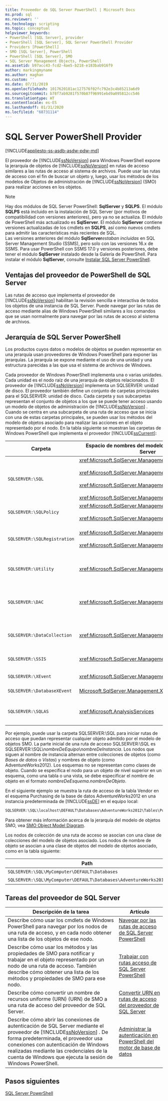 ```yaml
---
title: Proveedor de SQL Server PowerShell | Microsoft Docs
ms.prod: sql
ms.reviewer: ''
ms.technology: scripting
ms.topic: conceptual
helpviewer_keywords:
- PowerShell [SQL Server], provider
- PowerShell [SQL Server], SQL Server PowerShell Provider
- Providers [PowerShell]
- SMO [SQL Server], PowerShell
- PowerShell [SQL Server], SMO
- SQL Server Management Objects, PowerShell
ms.assetid: b97acc43-fcd2-4ae5-b218-e183bab916f9
author: markingmyname
ms.author: maghan
ms.custom: ''
ms.date: 07/31/2019
ms.openlocfilehash: 1017620181ac127576f02fc792e3c4b85213a6d9
ms.sourcegitcommit: b78f7ab9281f570b87f96991ebd9a095812cc546
ms.translationtype: HT
ms.contentlocale: es-ES
ms.lasthandoff: 01/31/2020
ms.locfileid: "68731114"
---
```

# <a name="sql-server-powershell-provider"></a>SQL Server PowerShell Provider

[!INCLUDE[appliesto-ss-asdb-asdw-pdw-md](../includes/appliesto-ss-asdb-asdw-pdw-md.md)]

El proveedor de [!INCLUDE[ssNoVersion](../includes/ssnoversion-md.md)] para Windows PowerShell expone la jerarquía de objetos de [!INCLUDE[ssNoVersion](../includes/ssnoversion-md.md)] en rutas de acceso similares a las rutas de acceso al sistema de archivos. Puede usar las rutas de acceso con el fin de buscar un objeto y, luego, usar los métodos de los modelos de Objetos de administración de [!INCLUDE[ssNoVersion](../includes/ssnoversion-md.md)] (SMO) para realizar acciones en los objetos.  
  
> [!NOTE]
> Hay dos módulos de SQL Server PowerShell: **SqlServer** y **SQLPS**. El módulo **SQLPS** está incluido en la instalación de SQL Server (por motivos de compatibilidad con versiones anteriores), pero ya no se actualiza. El módulo de PowerShell más actualizado es **SqlServer**. El módulo **SqlServer** contiene versiones actualizadas de los cmdlets en **SQLPS**, así como nuevos cmdlets para admitir las características más recientes de SQL.  
> Las versiones anteriores del módulo **SqlServer***estaban incluidas* en SQL Server Management Studio (SSMS), pero solo con las versiones 16.x de SSMS. Para usar PowerShell con SSMS 17.0 y versiones posteriores, debe tener el módulo **SqlServer** instalado desde la Galería de PowerShell.
> Para instalar el módulo **SqlServer**, consulte [Instalar SQL Server PowerShell](download-sql-server-ps-module.md).

## <a name="benefits-of-the-sql-server-powershell-provider"></a>Ventajas del proveedor de PowerShell de SQL Server

Las rutas de acceso que implementa el proveedor de [!INCLUDE[ssNoVersion](../includes/ssnoversion-md.md)] habilitan la revisión sencilla e interactiva de todos los objetos de una instancia de SQL Server. Puede navegar por las rutas de acceso mediante alias de Windows PowerShell similares a los comandos que se usan normalmente para navegar por las rutas de acceso al sistema de archivos.  
  
## <a name="the-sql-server-powershell-hierarchy"></a>Jerarquía de SQL Server PowerShell

Los productos cuyos datos o modelos de objetos se pueden representar en una jerarquía usan proveedores de Windows PowerShell para exponer las jerarquías. La jerarquía se expone mediante el uso de una unidad y una estructura parecidas a las que usa el sistema de archivos de Windows.  
  
 Cada proveedor de Windows PowerShell implementa una o varias unidades. Cada unidad es el nodo raíz de una jerarquía de objetos relacionados. El proveedor de [!INCLUDE[ssNoVersion](../includes/ssnoversion-md.md)] implementa un SQLSERVER: unidad de disco. El proveedor también define un conjunto de carpetas principales para el SQLSERVER: unidad de disco. Cada carpeta y sus subcarpetas representan el conjunto de objetos a los que se puede tener acceso usando un modelo de objetos de administración de [!INCLUDE[ssNoVersion](../includes/ssnoversion-md.md)] . Cuando se centra en una subcarpeta de una ruta de acceso que se inicia con una de estas carpetas principales, se pueden usar los métodos del modelo de objetos asociado para realizar las acciones en el objeto representado por el nodo. En la tabla siguiente se muestran las carpetas de Windows PowerShell que implementa el proveedor [!INCLUDE[ssCurrent](../includes/sscurrent-md.md)]:  
  
|Carpeta|Espacio de nombres del modelo de objetos de SQL Server|Objetos|  
|------------|---------------------------------------|-------------|  
|`SQLSERVER:\SQL`|<xref:Microsoft.SqlServer.Management.Smo><br /><br /> <xref:Microsoft.SqlServer.Management.Smo.Agent><br /><br /> <xref:Microsoft.SqlServer.Management.Smo.Broker><br /><br /> <xref:Microsoft.SqlServer.Management.Smo.Mail>|Objetos de base de datos, como tablas, vistas y procedimientos almacenados.|  
|`SQLSERVER:\SQLPolicy`|<xref:Microsoft.SqlServer.Management.Dmf><br /><br /> <xref:Microsoft.SqlServer.Management.Facets>|Objetos de administración basada en directivas, como directivas y facetas.|  
|`SQLSERVER:\SQLRegistration`|<xref:Microsoft.SqlServer.Management.RegisteredServers><br /><br /> <xref:Microsoft.SqlServer.Management.Smo.RegSvrEnum>|Objetos de servidor registrado, como los grupos de servidores y los servidores registrados.|  
|`SQLSERVER:\Utility`|<xref:Microsoft.SqlServer.Management.Utility>|Los objetos de utilidad, como las instancias administradas de [!INCLUDE[ssDE](../includes/ssde-md.md)].|  
|`SQLSERVER:\DAC`|<xref:Microsoft.SqlServer.Management.DAC>|Objetos de aplicación de capa de datos, como los paquetes DAC, y operaciones como la implementación de una DAC.|  
|`SQLSERVER:\DataCollection`|<xref:Microsoft.SqlServer.Management.Collector>|Objetos de recopilador de datos, como conjuntos de recopilación y almacenes de configuración.|  
|`SQLSERVER:\SSIS`|<xref:Microsoft.SqlServer.Management.IntegrationServices>|[!INCLUDE[ssISnoversion](../includes/ssisnoversion-md.md)] como proyectos, paquetes, y entornos.|  
|`SQLSERVER:\XEvent`|<xref:Microsoft.SqlServer.Management.XEvent>|Eventos extendidos de SQL Server|
|`SQLSERVER:\DatabaseXEvent`|[Microsoft.SqlServer.Management.XEventDbScoped](https://docs.microsoft.com/dotnet/api/microsoft.sqlserver.management.xeventdbscoped)|Eventos extendidos de SQL Server|
|`SQLSERVER:\SQLAS`|<xref:Microsoft.AnalysisServices>|[!INCLUDE[ssASnoversion](../includes/ssasnoversion-md.md)] objetos como cubos, agregaciones, y dimensiones.|  
  
 Por ejemplo, puede usar la carpeta SQLSERVER:\SQL para iniciar rutas de acceso que puedan representar cualquier objeto admitido por el modelo de objetos SMO. La parte inicial de una ruta de acceso SQLSERVER:\SQL es SQLSERVER:\SQL\\*nombreDeEquipo*\\*nombreDeInstancia*. Los nodos que siguen al nombre de instancia alternan entre colecciones de objetos (como *Bases de datos* o *Vistas*) y nombres de objeto (como AdventureWorks2012). Los esquemas no se representan como clases de objeto. Cuando se especifica el nodo para un objeto de nivel superior en un esquema, como una tabla o una vista, se debe especificar el nombre de objeto en el formato *nombreDeEsquema.nombreDeObjeto*.  
  
 En el siguiente ejemplo se muestra la ruta de acceso de la tabla Vendor en el esquema Purchasing de la base de datos AdventureWorks2012 en una instancia predeterminada de [!INCLUDE[ssDE](../includes/ssde-md.md)] en el equipo local:  
  
```powershell
SQLSERVER:\SQL\localhost\DEFAULT\Databases\AdventureWorks2012\Tables\Purchasing.Vendor  
```
  
 Para obtener más información acerca de la jerarquía del modelo de objetos SMO, vea [SMO Object Model Diagram](../relational-databases/server-management-objects-smo/smo-object-model-diagram.md).  
  
 Los nodos de colección de una ruta de acceso se asocian con una clase de colecciones del modelo de objetos asociado. Los nodos de nombre de objeto se asocian a una clase de objetos del modelo de objetos asociado, como en la tabla siguiente:  
  
|Path|Clase SMO|  
|----------|---------------|  
|`SQLSERVER:\SQL\MyComputer\DEFAULT\Databases`|<xref:Microsoft.SqlServer.Management.Smo.DatabaseCollection>|  
|`SQLSERVER:\SQL\MyComputer\DEFAULT\Databases\AdventureWorks2012`|<xref:Microsoft.SqlServer.Management.Smo.Database>|  
  
## <a name="sql-server-provider-tasks"></a>Tareas del proveedor de SQL Server  
  
|Descripción de la tarea|Artículo|  
|----------------------|-----------|  
|Describe cómo usar los cmdlets de Windows PowerShell para navegar por los nodos de una ruta de acceso, y en cada nodo obtener una lista de los objetos de ese nodo.|[Navegar por las rutas de acceso de SQL Server PowerShell](navigate-sql-server-powershell-paths.md)|  
|Describe cómo usar los métodos y las propiedades de SMO para notificar y trabajar en el objeto representado por un nodo de una ruta de acceso. También describe cómo obtener una lista de los métodos y propiedades de SMO para ese nodo.|[Trabajar con rutas acceso de SQL Server PowerShell](work-with-sql-server-powershell-paths.md)|  
|Describe cómo convertir un nombre de recursos uniforme (URN) (URN) de SMO a una ruta de acceso del proveedor de SQL Server.|[Convertir URN en rutas de acceso del proveedor de SQL Server](https://docs.microsoft.com/powershell/module/sqlserver/Convert-UrnToPath)|  
|Describe cómo abrir las conexiones de autenticación de SQL Server mediante el proveedor de [!INCLUDE[ssNoVersion](../includes/ssnoversion-md.md)] . De forma predeterminada, el proveedor usa conexiones con autenticación de Windows realizadas mediante las credenciales de la cuenta de Windows que ejecuta la sesión de Windows PowerShell.|[Administrar la autenticación en PowerShell del motor de base de datos](manage-authentication-in-database-engine-powershell.md)|  
  
## <a name="next-steps"></a>Pasos siguientes

[SQL Server PowerShell](sql-server-powershell.md)